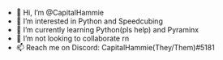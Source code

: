 - 👋 Hi, I’m @CapitalHammie
- 👀 I’m interested in Python and Speedcubing
- 🌱 I’m currently learning Python(pls help) and Pyraminx
- 💞️ I’m not looking to collaborate rn
- 📫 Reach me on Discord: CapitalHammie(They/Them)#5181

<!---
CapitalHammie/CapitalHammie is a ✨ special ✨ repository because its `README.md` (this file) appears on your GitHub profile.
You can click the Preview link to take a look at your changes.
--->
